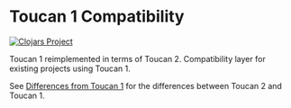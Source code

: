 # Toucan 1 Compatibility

[![Clojars Project](https://clojars.org/io.github.camsaul/toucan2-toucan1/latest-version.svg)](https://clojars.org/io.github.camsaul/toucan2-toucan1)

Toucan 1 reimplemented in terms of Toucan 2. Compatibility layer for existing projects using Toucan 1.

See [Differences from Toucan 1](../docs/differences.md) for the differences between Toucan 2 and Toucan 1.
